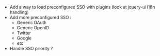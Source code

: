 
* Add a way to load preconfigured SSO with plugins (look at jquery-ui i18n handling)
* Add more preconfigured SSO :
  * Generic OAuth
  * Generic OpenID
  * Twitter
  * Google
  * etc
* Handle SSO priority ?
